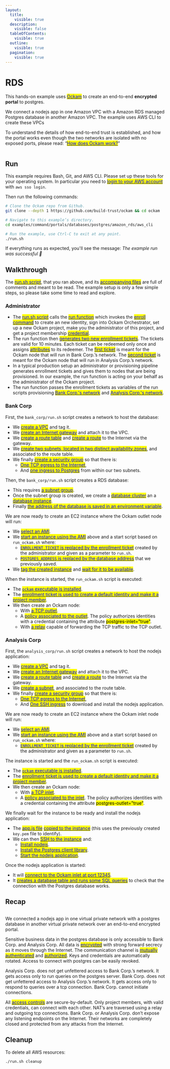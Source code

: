 ```yaml
---
layout:
  title:
    visible: true
  description:
    visible: false
  tableOfContents:
    visible: true
  outline:
    visible: true
  pagination:
    visible: true
---
```


# RDS

This hands-on example uses [<mark style="color:blue;">Ockam</mark>](../../../) to create an end-to-end **encrypted portal** to postgres.

We connect a nodejs app in one Amazon VPC with a Amazon RDS managed Postgres database in another Amazon VPC.
The example uses AWS CLI to create these VPCs

To understand the details of how end-to-end trust is established, and how the portal works even though the two networks are isolated with no exposed ports, please read: “[<mark style="color:blue;">How does Ockam work?</mark>](../../../how-does-ockam-work.md)”

<figure><img src="../../../.gitbook/assets/Screenshot 2024-02-09 at 8.51.05 AM (1).png" alt=""><figcaption></figcaption></figure>

## Run

This example requires Bash, Git, and AWS CLI. Please set up these tools for your operating system.
In particular you need to [<mark style="color:blue;">login to your AWS account</mark>](https://docs.aws.amazon.com/cli/latest/userguide/sso-configure-profile-token.html) with `aws sso login`.

Then run the following commands:

```bash
# Clone the Ockam repo from Github.
git clone --depth 1 https://github.com/build-trust/ockam && cd ockam

# Navigate to this example’s directory.
cd examples/command/portals/databases/postgres/amazon_rds/aws_cli

# Run the example, use Ctrl-C to exit at any point.
./run.sh
```

If everything runs as expected, you'll see the message: _The example run was successful 🥳_

## Walkthrough

The [<mark style="color:blue;">run.sh script</mark>](https://github.com/build-trust/ockam/blob/develop/examples/command/portals/databases/postgres/amazon_rds/aws_cli/run.sh), that you ran above, and its [<mark style="color:blue;">accompanying files</mark>](https://github.com/build-trust/ockam/tree/develop/examples/command/portals/databases/postgres/amazon_rds/aws_cli) 
are full of comments and meant to be read. The example setup is only a few simple steps, so please take some time to read and explore.

### Administrator

* The [<mark style="color:blue;">run.sh script</mark>](https://github.com/build-trust/ockam/blob/develop/examples/command/portals/databases/postgres/amazon_rds/aws_cli/run.sh) calls the [<mark style="color:blue;">run function</mark>](https://github.com/build-trust/ockam/blob/develop/examples/command/portals/databases/postgres/amazon_rds/aws_cli/run.sh#L14) 
  which invokes the [<mark style="color:blue;">enroll command</mark>](https://github.com/build-trust/ockam/blob/develop/examples/command/portals/databases/postgres/amazon_rds/aws_cli/run.sh#L27) to create an new identity, sign into Ockam Orchestrator, 
  set up a new Ockam project, make you the administrator of this project, and get a project membership [<mark style="color:blue;">credential</mark>](../../../reference/protocols/identities.md#credentials).
* The run function then [<mark style="color:blue;">generates two new enrollment tickets</mark>](https://github.com/build-trust/ockam/blob/develop/examples/command/portals/databases/postgres/amazon_rds/aws_cli/run.sh#L36-L45).
  The tickets are valid for 10 minutes. Each ticket can be redeemed only once and assigns [<mark style="color:blue;">attributes</mark>](../../../reference/protocols/identities.md#credentials) to its redeemer. 
  The [<mark style="color:blue;">first ticket</mark>](https://github.com/build-trust/ockam/blob/develop/examples/command/portals/databases/postgres/amazon_rds/aws_cli/run.sh#L36-L37) is meant for the Ockam node that will run in Bank Corp.’s network. 
  The [<mark style="color:blue;">second ticket</mark>](https://github.com/build-trust/ockam/blob/develop/examples/command/portals/databases/postgres/amazon_rds/aws_cli/run.sh#L44-L45) is meant for the Ockam node that will run in Analysis Corp.’s network.
* In a typical production setup an administrator or provisioning pipeline generates enrollment tickets and gives them to nodes that are being provisioned. 
  In our example, the run function is acting on your behalf as the administrator of the Ockam project. 
* The run function passes the enrollment tickets as variables of the run scripts provisioning [<mark style="color:blue;">Bank Corp.'s network</mark>](https://github.com/build-trust/ockam/blob/develop/examples/command/portals/databases/postgres/amazon_rds/aws_cli/run.sh#L50C37-L50C56) 
  and [<mark style="color:blue;">Analysis Corp.'s network</mark>](https://github.com/build-trust/ockam/blob/develop/examples/command/portals/databases/postgres/amazon_rds/aws_cli/run.sh#L55C41-L55C64).

### Bank Corp

First, the `bank_corp/run.sh` script creates a network to host the database:

* We [<mark style="color:blue;">create a VPC</mark>](https://github.com/build-trust/ockam/blob/develop/examples/command/portals/databases/postgres/amazon_rds/aws_cli/bank_corp/run.sh#L11-L12) and tag it.
* We [<mark style="color:blue;">create an Internet gateway</mark>](https://github.com/build-trust/ockam/blob/develop/examples/command/portals/databases/postgres/amazon_rds/aws_cli/bank_corp/run.sh#L15-L16) and attach it to the VPC.
* We [<mark style="color:blue;">create a route table</mark>](https://github.com/build-trust/ockam/blob/develop/examples/command/portals/databases/postgres/amazon_rds/aws_cli/bank_corp/run.sh#L19) and [<mark style="color:blue;">create a route</mark>](https://github.com/build-trust/ockam/blob/develop/examples/command/portals/databases/postgres/amazon_rds/aws_cli/bank_corp/run.sh#L20) to the Internet via the gateway.
* We [<mark style="color:blue;">create two subnets, located in two distinct availability zones</mark>](https://github.com/build-trust/ockam/blob/develop/examples/command/portals/databases/postgres/amazon_rds/aws_cli/bank_corp/run.sh#L23-L33), and associated to the route table.
* We finally [<mark style="color:blue;">create a security group</mark>](https://github.com/build-trust/ockam/blob/develop/examples/command/portals/databases/postgres/amazon_rds/aws_cli/bank_corp/run.sh#L38-L41) so that there is:
  * [<mark style="color:blue;">One TCP egress to the Internet</mark>](https://github.com/build-trust/ockam/blob/develop/examples/command/portals/databases/postgres/amazon_rds/aws_cli/bank_corp/run.sh#L40),
  * And [<mark style="color:blue;">one ingress to Postgres</mark>](https://github.com/build-trust/ockam/blob/develop/examples/command/portals/databases/postgres/amazon_rds/aws_cli/bank_corp/run.sh#L41) from within our two subnets.

Then, the `bank_corp/run.sh` script creates a RDS database:

* This requires [<mark style="color:blue;">a subnet group</mark>](https://github.com/build-trust/ockam/blob/develop/examples/command/portals/databases/postgres/amazon_rds/aws_cli/bank_corp/run.sh#L46-L47).
* Once the subnet group is created, we create a [<mark style="color:blue;">database cluster</mark>](https://github.com/build-trust/ockam/blob/develop/examples/command/portals/databases/postgres/amazon_rds/aws_cli/bank_corp/run.sh#L48-L51) an a [<mark style="color:blue;">database instance</mark>](https://github.com/build-trust/ockam/blob/develop/examples/command/portals/databases/postgres/amazon_rds/aws_cli/bank_corp/run.sh#L52-L55).
* Finally [<mark style="color:blue;">the address of the database is saved in an environment variable</mark>](https://github.com/build-trust/ockam/blob/develop/examples/command/portals/databases/postgres/amazon_rds/aws_cli/bank_corp/run.sh#L56).

We are now ready to create an EC2 instance where the Ockam outlet node will run:

* We [<mark style="color:blue;">select an AMI</mark>](https://github.com/build-trust/ockam/blob/develop/examples/command/portals/databases/postgres/amazon_rds/aws_cli/bank_corp/run.sh#L62-L64).
* We [<mark style="color:blue;">start an instance using the AMI</mark>](https://github.com/build-trust/ockam/blob/develop/examples/command/portals/databases/postgres/amazon_rds/aws_cli/bank_corp/run.sh#L68-L70) above and a start script based on `run_ockam.sh` where:
  * [<mark style="color:blue;">`ENROLLMENT_TICKET` is replaced by the enrollment ticket</mark>](https://github.com/build-trust/ockam/blob/develop/examples/command/portals/databases/postgres/amazon_rds/aws_cli/bank_corp/run.sh#L66) created by the administrator and given as a parameter to `run.sh`.
  * [<mark style="color:blue;">`POSTGRES_ADDRESS` is replaced by the database address</mark>](https://github.com/build-trust/ockam/blob/develop/examples/command/portals/databases/postgres/amazon_rds/aws_cli/bank_corp/run.sh#L67) that we previously saved.
* We [<mark style="color:blue;">tag the created instance</mark>](https://github.com/build-trust/ockam/blob/develop/examples/command/portals/databases/postgres/amazon_rds/aws_cli/bank_corp/run.sh#L71) and [<mark style="color:blue;">wait for it to be available</mark>](https://github.com/build-trust/ockam/blob/develop/examples/command/portals/databases/postgres/amazon_rds/aws_cli/bank_corp/run.sh#L72).

When the instance is started, the `run_ockam.sh` script is executed:

* The [<mark style="color:blue;">`ockam` executable is installed</mark>](https://github.com/build-trust/ockam/blob/develop/examples/command/portals/databases/postgres/amazon_rds/aws_cli/bank_corp/run_ockam.sh#L10-L11).
* The [<mark style="color:blue;">enrollment ticket is used to create a default identity and make it a project member</mark>](https://github.com/build-trust/ockam/blob/develop/examples/command/portals/databases/postgres/amazon_rds/aws_cli/bank_corp/run_ockam.sh#L26).
* We then create an Ockam node:
  * With [<mark style="color:blue;">a TCP outlet</mark>](https://github.com/build-trust/ockam/blob/develop/examples/command/portals/databases/postgres/amazon_rds/aws_cli/bank_corp/run_ockam.sh#L39).
  * A [<mark style="color:blue;">policy associated to the outlet</mark>](https://github.com/build-trust/ockam/blob/develop/examples/command/portals/databases/postgres/amazon_rds/aws_cli/bank_corp/run_ockam.sh#L40). The policy authorizes identities with a credential containing the attribute <mark style="background-color:yellow;">postgres-inlet="true"</mark>.
  * With [<mark style="color:blue;">a relay</mark>](https://github.com/build-trust/ockam/blob/develop/examples/command/portals/databases/postgres/amazon_rds/aws_cli/bank_corp/run_ockam.sh#L41) capable of forwarding the TCP traffic to the TCP outlet. 

### Analysis Corp

First, the `analysis_corp/run.sh` script creates a network to host the nodejs application:

* We [<mark style="color:blue;">create a VPC</mark>](https://github.com/build-trust/ockam/blob/develop/examples/command/portals/databases/postgres/amazon_rds/aws_cli/analysis_corp/run.sh#L11-L12) and tag it.
* We [<mark style="color:blue;">create an Internet gateway</mark>](https://github.com/build-trust/ockam/blob/develop/examples/command/portals/databases/postgres/amazon_rds/aws_cli/analysis_corp/run.sh#L15-L16) and attach it to the VPC.
* We [<mark style="color:blue;">create a route table</mark>](https://github.com/build-trust/ockam/blob/develop/examples/command/portals/databases/postgres/amazon_rds/aws_cli/analysis_corp/run.sh#L19) and [<mark style="color:blue;">create a route</mark>](https://github.com/build-trust/ockam/blob/develop/examples/command/portals/databases/postgres/amazon_rds/aws_cli/analysis_corp/run.sh#L20) to the Internet via the gateway.
* We [<mark style="color:blue;">create a subnet</mark>](https://github.com/build-trust/ockam/blob/develop/examples/command/portals/databases/postgres/amazon_rds/aws_cli/analysis_corp/run.sh#L23-L27), and associated to the route table.
* We finally [<mark style="color:blue;">create a security group</mark>](https://github.com/build-trust/ockam/blob/develop/examples/command/portals/databases/postgres/amazon_rds/aws_cli/analysis_corp/run.sh#L32-L35) so that there is:
  * [<mark style="color:blue;">One TCP egress to the Internet</mark>](https://github.com/build-trust/ockam/blob/develop/examples/command/portals/databases/postgres/amazon_rds/aws_cli/analysis_corp/run.sh#L40), 
  * And [<mark style="color:blue;">One SSH ingress</mark>](https://github.com/build-trust/ockam/blob/develop/examples/command/portals/databases/postgres/amazon_rds/aws_cli/analysis_corp/run.sh#L41) to download and install the nodejs application.

We are now ready to create an EC2 instance where the Ockam inlet node will run:

* We [<mark style="color:blue;">select an AMI</mark>](https://github.com/build-trust/ockam/blob/develop/examples/command/portals/databases/postgres/amazon_rds/aws_cli/analysis_corp/run.sh#L40).
* We [<mark style="color:blue;">start an instance using the AMI</mark>](https://github.com/build-trust/ockam/blob/develop/examples/command/portals/databases/postgres/amazon_rds/aws_cli/analysis_corp/run.sh#L47-L61) above and a start script based on `run_ockam.sh` where:
  * [<mark style="color:blue;">`ENROLLMENT_TICKET` is replaced by the enrollment ticket</mark>](https://github.com/build-trust/ockam/blob/develop/examples/command/portals/databases/postgres/amazon_rds/aws_cli/analysis_corp/run.sh#L66) created by the administrator and given as a parameter to `run.sh`.

The instance is started and the `run_ockam.sh` script is executed:

* The [<mark style="color:blue;">`ockam` executable is installed</mark>](https://github.com/build-trust/ockam/blob/develop/examples/command/portals/databases/postgres/amazon_rds/aws_cli/analysis_corp/run_ockam.sh#L10-L11).
* The [<mark style="color:blue;">enrollment ticket is used to create a default identity and make it a project member</mark>](https://github.com/build-trust/ockam/blob/develop/examples/command/portals/databases/postgres/amazon_rds/aws_cli/analysis_corp/run_ockam.sh#L26).
* We then create an Ockam node:
  * With [<mark style="color:blue;">a TCP inlet</mark>](https://github.com/build-trust/ockam/blob/develop/examples/command/portals/databases/postgres/amazon_rds/aws_cli/analysis_corp/run_ockam.sh#L36).
  * A [<mark style="color:blue;">policy associated to the inlet</mark>](https://github.com/build-trust/ockam/blob/develop/examples/command/portals/databases/postgres/amazon_rds/aws_cli/analysis_corp/run_ockam.sh#L39). The policy authorizes identities with a credential containing the attribute <mark style="background-color:yellow;">postgres-outlet="true"</mark>.

We finally wait for the instance to be ready and install the nodejs application:

  * The [<mark style="color:blue;">app.js file</mark>](https://github.com/build-trust/ockam/blob/develop/examples/command/portals/databases/postgres/amazon_rds/aws_cli/analysis_corp/app.js) [<mark style="color:blue;">copied to the instance</mark>](https://github.com/build-trust/ockam/blob/develop/examples/command/portals/databases/postgres/amazon_rds/aws_cli/analysis_corp/run.sh#L56) (this uses the previously created `key.pem` file to identify).
  * We can then [<mark style="color:blue;">SSH to the instance</mark>](https://github.com/build-trust/ockam/blob/develop/examples/command/portals/databases/postgres/amazon_rds/aws_cli/analysis_corp/run.sh#L57) and:
    * [<mark style="color:blue;">Install nodejs</mark>](https://github.com/build-trust/ockam/blob/develop/examples/command/portals/databases/postgres/amazon_rds/aws_cli/analysis_corp/run.sh#L59).
    * [<mark style="color:blue;">Install the Postgres client library</mark>](https://github.com/build-trust/ockam/blob/develop/examples/command/portals/databases/postgres/amazon_rds/aws_cli/analysis_corp/run.sh#L60).
    * [<mark style="color:blue;">Start the nodejs application</mark>](https://github.com/build-trust/ockam/blob/develop/examples/command/portals/databases/postgres/amazon_rds/aws_cli/analysis_corp/run.sh#L61).

Once the nodejs application is started:
  * It will [<mark style="color:blue;">connect to the Ockam inlet at port 12345</mark>](https://github.com/build-trust/ockam/blob/develop/examples/command/portals/databases/postgres/amazon_rds/aws_cli/analysis_corp/app.js#L9).
  * It [<mark style="color:blue;">creates a database table and runs some SQL queries</mark>](https://github.com/build-trust/ockam/blob/develop/examples/command/portals/databases/postgres/amazon_rds/aws_cli/analysis_corp/app.js#L50-L61) to check that the connection with the Postgres database works.

## Recap

<figure><img src="../../../.gitbook/assets/Screenshot 2024-02-09 at 8.51.05 AM (2).png" alt=""><figcaption></figcaption></figure>

We connected a nodejs app in one virtual private network with a postgres database in another virtual private network over an end-to-end encrypted portal.

Sensitive business data in the postgres database is only accessible to Bank Corp. and Analysis Corp. All data is [<mark style="color:blue;">encrypted</mark>](../../../reference/protocols/secure-channels.md) with strong forward secrecy as it moves through the Internet.
The communication channel is [<mark style="color:blue;">mutually authenticated</mark>](../../../reference/protocols/secure-channels.md) and [<mark style="color:blue;">authorized</mark>](../../../reference/protocols/access-controls.md). Keys and credentials are automatically rotated. 
Access to connect with postgres can be easily revoked.

Analysis Corp. does not get unfettered access to Bank Corp.’s network. It gets access only to run queries on the postgres server. 
Bank Corp. does not get unfettered access to Analysis Corp.’s network. It gets access only to respond to queries over a tcp connection. 
Bank Corp. cannot initiate connections.

All [<mark style="color:blue;">access controls</mark>](../../../reference/protocols/access-controls.md) are secure-by-default. Only project members, with valid credentials, can connect with each other. 
NAT’s are traversed using a relay and outgoing tcp connections. Bank Corp. or Analysis Corp. don’t expose any listening endpoints on the Internet. 
Their networks are completely closed and protected from any attacks from the Internet.

## Cleanup

To delete all AWS resources:

```sh
./run.sh cleanup
```
